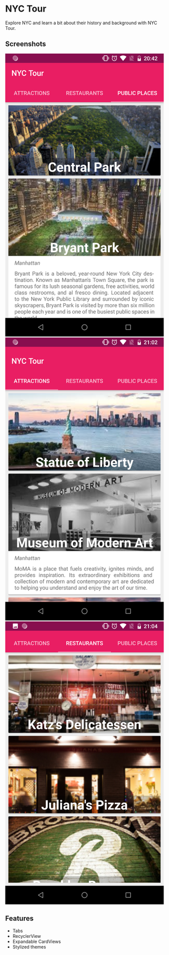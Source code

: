 # NYC Tour

Explore NYC and learn a bit about their history and background with NYC Tour.

## Screenshots
![image1](images/image1.png) ![image2](images/image2.png) ![image3](images/image3.png)

## Features
* Tabs
* RecyclerView
* Expandable CardViews
* Stylized themes